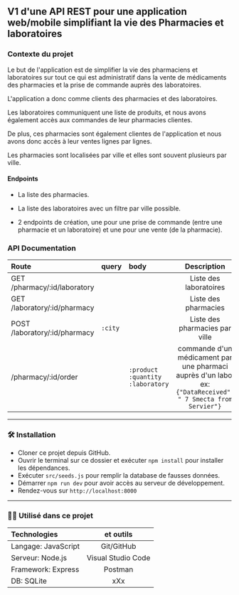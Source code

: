 ## V1 d'une API REST pour une application web/mobile simplifiant la vie des Pharmacies et laboratoires

### Contexte du projet

Le but de l'application est de simplifier la vie des pharmaciens et laboratoires sur tout ce qui est administratif dans la vente de médicaments des pharmacies et la prise de commande auprès des laboratoires.

L'application a donc comme clients des pharmacies et des laboratoires.

Les laboratoires communiquent une liste de produits, et nous avons également accès aux commandes de leur pharmacies clientes.

De plus, ces pharmacies sont également clientes de l'application et nous avons donc accès à leur ventes lignes par lignes.

Les pharmacies sont localisées par ville et elles sont souvent plusieurs par ville.

#### Endpoints

* La liste des pharmacies.

* La liste des laboratoires avec un filtre par ville possible.

* 2 endpoints de création, une pour une prise de commande (entre une pharmacie et un laboratoire) et une pour une vente (de la pharmacie).

### API Documentation

| Route | query | body | Description |
|:--------------|:-------------|:--------------|:-------------:|
| GET /pharmacy/:id/laboratory | |  |Liste des laboratoires |
| GET /laboratory/:id/pharmacy | | | Liste des pharmacies |
| POST /laboratory/:id/pharmacy | `:city` | | Liste des pharmacies par ville |
| /pharmacy/:id/order |  | `:product`  `:quantity`  `:laboratory` | commande d'un médicament par une pharmaci auprès d'un labo, ex: `{"DataReceived": " 7 Smecta from Servier"}`  |


---------------
### :hammer_and_wrench: Installation

* Cloner ce projet depuis GitHub.
* Ouvrir le terminal sur ce dossier et exécuter ` npm install ` pour installer les dépendances.
* Exécuter ` src/seeds.js ` pour remplir la database de fausses données.
* Démarrer ` npm run dev ` pour avoir accès au serveur de développement.
* Rendez-vous sur  `http://localhost:8000 `

---------------
### :man_technologist: Utilisé dans ce projet

| Technologies | et outils |
|:--------------|:-------------:|
| Langage: JavaScript | Git/GitHub |
| Serveur: Node.js | Visual Studio Code |
| Framework: Express | Postman |
| DB: SQLite | xXx |

